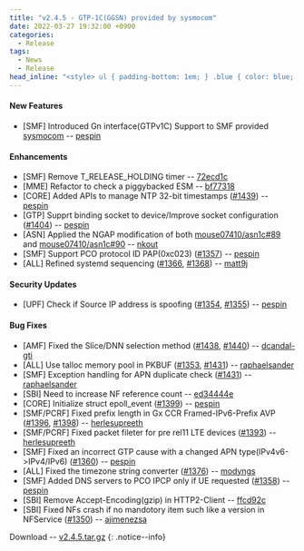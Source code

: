 ```yaml
---
title: "v2.4.5 - GTP-1C(GGSN) provided by sysmocom"
date: 2022-03-27 19:32:00 +0900
categories:
  - Release
tags:
  - News
  - Release
head_inline: "<style> ul { padding-bottom: 1em; } .blue { color: blue; }</style>"
---
```


#### New Features
- [SMF] Introduced Gn interface(GTPv1C) Support to SMF provided [sysmocom](https://sysmocom.de) -- [pespin](https://github.com/pespin)

#### Enhancements
- [SMF] Remove T_RELEASE_HOLDING timer -- [72ecd1c](https://github.com/open5gs/open5gs/commit/72ecd1c0052a55d8aefb645eb2c3e7c64057caae)
- [MME] Refactor to check a piggybacked ESM -- [bf77318](https://github.com/open5gs/open5gs/commit/bf773186026c9847a2aff0035d91949a1b098d14)
- [CORE] Added APIs to manage NTP 32-bit timestamps ([#1439](https://github.com/open5gs/open5gs/pull/1439)) -- [pespin](https://github.com/pespin)
- [GTP] Supprt binding socket to device/Improve socket configuration ([#1404](https://github.com/open5gs/open5gs/pull/1404)) -- [pespin](https://github.com/pespin)
- [ASN] Applied the NGAP modification of both [mouse07410/asn1c#89](https://github.com/mouse07410/asn1c/pull/89) and [mouse07410/asn1c#90](https://github.com/mouse07410/asn1c/pull/90) -- [nkout](https://github.com/nkout)
- [SMF] Support PCO protocol ID PAP(0xc023) ([#1357](https://github.com/open5gs/open5gs/issues/1357)) -- [pespin](https://github.com/pespin)
- [ALL] Refined systemd sequencing ([#1366](https://github.com/open5gs/open5gs/pull/1366), [#1368](https://github.com/open5gs/open5gs/pull/1368)) -- [matt9j](https://github.com/matt9j)

#### Security Updates
- [UPF] Check if Source IP address is spoofing ([#1354](https://github.com/open5gs/open5gs/issues/1354), [#1355](https://github.com/open5gs/open5gs/issues/1355)) -- [pespin](https://github.com/pespin)

#### Bug Fixes
- [AMF] Fixed the Slice/DNN selection method ([#1438](https://github.com/open5gs/open5gs/issues/1438), [#1440](https://github.com/open5gs/open5gs/issues/1440)) -- [dcandal-gti](https://github.com/dcandal-gti)
- [ALL] Use talloc memory pool in PKBUF ([#1353](https://github.com/open5gs/open5gs/issues/1353), [#1431](https://github.com/open5gs/open5gs/issues/1431)) -- [raphaelsander](https://github.com/raphaelsander)
- [SMF] Exception handling for APN duplicate check ([#1431](https://github.com/open5gs/open5gs/issues/1431)) -- [raphaelsander](https://github.com/raphaelsander)
- [SBI] Need to increase NF reference count -- [ed34444e](https://github.com/open5gs/open5gs/commit/ed3444eef5e9e57705645b500dbd6c5af453703f)
- [CORE] Initialize struct epoll_event ([#1399](https://github.com/open5gs/open5gs/issues/1399)) -- [pespin](https://github.com/pespin)
- [SMF/PCRF] Fixed prefix length in Gx CCR Framed-IPv6-Prefix AVP ([#1396](https://github.com/open5gs/open5gs/pull/1396), [#1398](https://github.com/open5gs/open5gs/pull/1398)) -- [herlesupreeth](https://github.com/herlesupreeth)
- [SMF/PCRF] Fixed packet fileter for pre rel11 LTE devices ([#1393](https://github.com/open5gs/open5gs/pull/1393)) -- [herlesupreeth](https://github.com/herlesupreeth)
- [SMF] Fixed an incorrect GTP cause with a changed APN type(IPv4v6->IPv4/IPv6) ([#1360](https://github.com/open5gs/open5gs/issues/1360)) -- [pespin](https://github.com/pespin)
- [ALL] Fixed the timezone string converter ([#1376](https://github.com/open5gs/open5gs/issues/1376)) -- [modyngs](https://github.com/modyngs)
- [SMF] Added DNS servers to PCO IPCP only if UE requested ([#1358](https://github.com/open5gs/open5gs/issues/1358)) -- [pespin](https://github.com/pespin)
- [SBI] Remove Accept-Encoding(gzip) in HTTP2-Client -- [ffcd92c](https://github.com/open5gs/open5gs/commit/ffcd92c2f3b6547ae8d159b195ffc0592ad0f3e9)
- [SBI] Fixed NFs crash if no mandotory item such like a version in NFService ([#1350](https://github.com/open5gs/open5gs/issues/1350)) -- [ajimenezsa](https://github.com/ajimenezsa)

Download -- [v2.4.5.tar.gz](https://github.com/open5gs/open5gs/archive/v2.4.5.tar.gz)
{: .notice--info}
